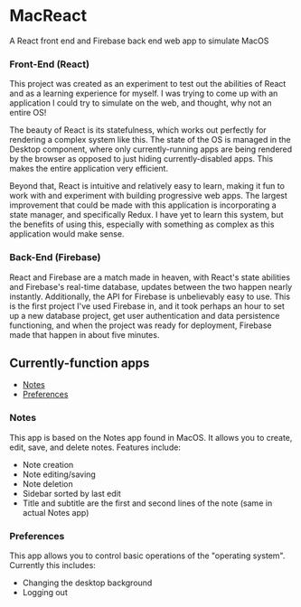 # MacReact
A React front end and Firebase back end web app to simulate MacOS

### Front-End (React)

This project was created as an experiment to test out the abilities of React and as a learning experience for myself. I was trying to come up with an application I could try to simulate on the web, and thought, why not an entire OS!

The beauty of React is its statefulness, which works out perfectly for rendering a complex system like this. The state of the OS is managed in the Desktop component, where only currently-running apps are being rendered by the browser as opposed to just hiding currently-disabled apps. This makes the entire application very efficient.

Beyond that, React is intuitive and relatively easy to learn, making it fun to work with and experiment with building progressive web apps. The largest improvement that could be made with this application is incorporating a state manager, and specifically Redux. I have yet to learn this system, but the benefits of using this, especially with something as complex as this application would make sense.

### Back-End (Firebase)
React and Firebase are a match made in heaven, with React's state abilities and Firebase's real-time database, updates between the two happen nearly instantly. Additionally, the API for Firebase is unbelievably easy to use. This is the first project I've used Firebase in, and it took perhaps an hour to set up a new database project, get user authentication and data persistence functioning, and when the project was ready for deployment, Firebase made that happen in about five minutes.

## Currently-function apps
* [Notes](#notes)
* [Preferences](#preferences)

### Notes
This app is based on the Notes app found in MacOS. It allows you to create, edit, save, and delete notes. Features include:
* Note creation
* Note editing/saving
* Note deletion
* Sidebar sorted by last edit
* Title and subtitle are the first and second lines of the note (same in actual Notes app)

### Preferences
This app allows you to control basic operations of the "operating system". Currently this includes:
* Changing the desktop background
* Logging out
